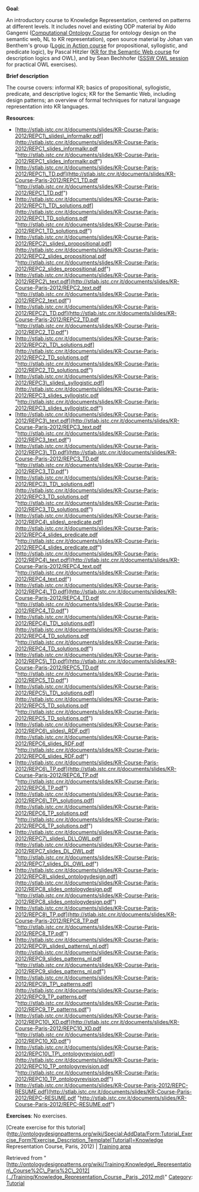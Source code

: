 __Goal__:


An introductory course to Knowledge Representation, centered on patterns at different levels. It includes novel and existing ODP material by Aldo Gangemi ([Computational Ontology Course](../Training/PhD_Course_on_Computational_Ontologies_@_University_of_Bologna_2011.md "http://ontologydesignpatterns.org/wiki/Training:PhD_Course_on_Computational_Ontologies_%40_University_of_Bologna_2011") for ontology design on the semantic web, NL to KR representation), open source material by Johan van Benthem's group ([Logic in Action course](http://staff.science.uva.nl/~jaspars/logicinaction/ "http://staff.science.uva.nl/~jaspars/logicinaction/") for propositional, syllogistic, and predicate logic), by Pascal Hitzler ([KR for the Semantic Web course](http://www.semantic-web-book.org/page/KR4SW-12 "http://www.semantic-web-book.org/page/KR4SW-12") for description logics and OWL), and by Sean Bechhofer ([SSSW OWL session](http://mowl-power.cs.man.ac.uk/2011/07/sssw/ "http://mowl-power.cs.man.ac.uk/2011/07/sssw/") for practical OWL exercises).


__Brief description__


The course covers: informal KR; basics of propositional, syllogistic, predicate, and descriptive logics; KR for the Semantic Web, including design patterns; an overview of formal techniques for natural language representation into KR languages.




__Resources__:



* [http://stlab.istc.cnr.it/documents/slides/KR-Course-Paris-2012/REPC1\_slides\_informalkr.pdf](http://stlab.istc.cnr.it/documents/slides/KR-Course-Paris-2012/REPC1_slides_informalkr.pdf "http://stlab.istc.cnr.it/documents/slides/KR-Course-Paris-2012/REPC1_slides_informalkr.pdf")
* [http://stlab.istc.cnr.it/documents/slides/KR-Course-Paris-2012/REPC1\_TD.pdf](http://stlab.istc.cnr.it/documents/slides/KR-Course-Paris-2012/REPC1_TD.pdf "http://stlab.istc.cnr.it/documents/slides/KR-Course-Paris-2012/REPC1_TD.pdf")
* [http://stlab.istc.cnr.it/documents/slides/KR-Course-Paris-2012/REPC1\_TD\_solutions.pdf](http://stlab.istc.cnr.it/documents/slides/KR-Course-Paris-2012/REPC1_TD_solutions.pdf "http://stlab.istc.cnr.it/documents/slides/KR-Course-Paris-2012/REPC1_TD_solutions.pdf")
* [http://stlab.istc.cnr.it/documents/slides/KR-Course-Paris-2012/REPC2\_slides\_propositional.pdf](http://stlab.istc.cnr.it/documents/slides/KR-Course-Paris-2012/REPC2_slides_propositional.pdf "http://stlab.istc.cnr.it/documents/slides/KR-Course-Paris-2012/REPC2_slides_propositional.pdf")
* [http://stlab.istc.cnr.it/documents/slides/KR-Course-Paris-2012/REPC2\_text.pdf](http://stlab.istc.cnr.it/documents/slides/KR-Course-Paris-2012/REPC2_text.pdf "http://stlab.istc.cnr.it/documents/slides/KR-Course-Paris-2012/REPC2_text.pdf")
* [http://stlab.istc.cnr.it/documents/slides/KR-Course-Paris-2012/REPC2\_TD.pdf](http://stlab.istc.cnr.it/documents/slides/KR-Course-Paris-2012/REPC2_TD.pdf "http://stlab.istc.cnr.it/documents/slides/KR-Course-Paris-2012/REPC2_TD.pdf")
* [http://stlab.istc.cnr.it/documents/slides/KR-Course-Paris-2012/REPC2\_TD\_solutions.pdf](http://stlab.istc.cnr.it/documents/slides/KR-Course-Paris-2012/REPC2_TD_solutions.pdf "http://stlab.istc.cnr.it/documents/slides/KR-Course-Paris-2012/REPC2_TD_solutions.pdf")
* [http://stlab.istc.cnr.it/documents/slides/KR-Course-Paris-2012/REPC3\_slides\_syllogistic.pdf](http://stlab.istc.cnr.it/documents/slides/KR-Course-Paris-2012/REPC3_slides_syllogistic.pdf "http://stlab.istc.cnr.it/documents/slides/KR-Course-Paris-2012/REPC3_slides_syllogistic.pdf")
* [http://stlab.istc.cnr.it/documents/slides/KR-Course-Paris-2012/REPC3\_text.pdf](http://stlab.istc.cnr.it/documents/slides/KR-Course-Paris-2012/REPC3_text.pdf "http://stlab.istc.cnr.it/documents/slides/KR-Course-Paris-2012/REPC3_text.pdf")
* [http://stlab.istc.cnr.it/documents/slides/KR-Course-Paris-2012/REPC3\_TD.pdf](http://stlab.istc.cnr.it/documents/slides/KR-Course-Paris-2012/REPC3_TD.pdf "http://stlab.istc.cnr.it/documents/slides/KR-Course-Paris-2012/REPC3_TD.pdf")
* [http://stlab.istc.cnr.it/documents/slides/KR-Course-Paris-2012/REPC3\_TD\_solutions.pdf](http://stlab.istc.cnr.it/documents/slides/KR-Course-Paris-2012/REPC3_TD_solutions.pdf "http://stlab.istc.cnr.it/documents/slides/KR-Course-Paris-2012/REPC3_TD_solutions.pdf")
* [http://stlab.istc.cnr.it/documents/slides/KR-Course-Paris-2012/REPC4\_slides\_predicate.pdf](http://stlab.istc.cnr.it/documents/slides/KR-Course-Paris-2012/REPC4_slides_predicate.pdf "http://stlab.istc.cnr.it/documents/slides/KR-Course-Paris-2012/REPC4_slides_predicate.pdf")
* [http://stlab.istc.cnr.it/documents/slides/KR-Course-Paris-2012/REPC4\_text.pdf](http://stlab.istc.cnr.it/documents/slides/KR-Course-Paris-2012/REPC4_text.pdf "http://stlab.istc.cnr.it/documents/slides/KR-Course-Paris-2012/REPC4_text.pdf")
* [http://stlab.istc.cnr.it/documents/slides/KR-Course-Paris-2012/REPC4\_TD.pdf](http://stlab.istc.cnr.it/documents/slides/KR-Course-Paris-2012/REPC4_TD.pdf "http://stlab.istc.cnr.it/documents/slides/KR-Course-Paris-2012/REPC4_TD.pdf")
* [http://stlab.istc.cnr.it/documents/slides/KR-Course-Paris-2012/REPC4\_TD\_solutions.pdf](http://stlab.istc.cnr.it/documents/slides/KR-Course-Paris-2012/REPC4_TD_solutions.pdf "http://stlab.istc.cnr.it/documents/slides/KR-Course-Paris-2012/REPC4_TD_solutions.pdf")
* [http://stlab.istc.cnr.it/documents/slides/KR-Course-Paris-2012/REPC5\_TD.pdf](http://stlab.istc.cnr.it/documents/slides/KR-Course-Paris-2012/REPC5_TD.pdf "http://stlab.istc.cnr.it/documents/slides/KR-Course-Paris-2012/REPC5_TD.pdf")
* [http://stlab.istc.cnr.it/documents/slides/KR-Course-Paris-2012/REPC5\_TD\_solutions.pdf](http://stlab.istc.cnr.it/documents/slides/KR-Course-Paris-2012/REPC5_TD_solutions.pdf "http://stlab.istc.cnr.it/documents/slides/KR-Course-Paris-2012/REPC5_TD_solutions.pdf")
* [http://stlab.istc.cnr.it/documents/slides/KR-Course-Paris-2012/REPC6\_slides\_RDF.pdf](http://stlab.istc.cnr.it/documents/slides/KR-Course-Paris-2012/REPC6_slides_RDF.pdf "http://stlab.istc.cnr.it/documents/slides/KR-Course-Paris-2012/REPC6_slides_RDF.pdf")
* [http://stlab.istc.cnr.it/documents/slides/KR-Course-Paris-2012/REPC6\_TP.pdf](http://stlab.istc.cnr.it/documents/slides/KR-Course-Paris-2012/REPC6_TP.pdf "http://stlab.istc.cnr.it/documents/slides/KR-Course-Paris-2012/REPC6_TP.pdf")
* [http://stlab.istc.cnr.it/documents/slides/KR-Course-Paris-2012/REPC6\_TP\_solutions.pdf](http://stlab.istc.cnr.it/documents/slides/KR-Course-Paris-2012/REPC6_TP_solutions.pdf "http://stlab.istc.cnr.it/documents/slides/KR-Course-Paris-2012/REPC6_TP_solutions.pdf")
* [http://stlab.istc.cnr.it/documents/slides/KR-Course-Paris-2012/REPC7\_slides\_DL\_OWL.pdf](http://stlab.istc.cnr.it/documents/slides/KR-Course-Paris-2012/REPC7_slides_DL_OWL.pdf "http://stlab.istc.cnr.it/documents/slides/KR-Course-Paris-2012/REPC7_slides_DL_OWL.pdf")
* [http://stlab.istc.cnr.it/documents/slides/KR-Course-Paris-2012/REPC8\_slides\_ontologydesign.pdf](http://stlab.istc.cnr.it/documents/slides/KR-Course-Paris-2012/REPC8_slides_ontologydesign.pdf "http://stlab.istc.cnr.it/documents/slides/KR-Course-Paris-2012/REPC8_slides_ontologydesign.pdf")
* [http://stlab.istc.cnr.it/documents/slides/KR-Course-Paris-2012/REPC8\_TP.pdf](http://stlab.istc.cnr.it/documents/slides/KR-Course-Paris-2012/REPC8_TP.pdf "http://stlab.istc.cnr.it/documents/slides/KR-Course-Paris-2012/REPC8_TP.pdf")
* [http://stlab.istc.cnr.it/documents/slides/KR-Course-Paris-2012/REPC9\_slides\_patterns\_nl.pdf](http://stlab.istc.cnr.it/documents/slides/KR-Course-Paris-2012/REPC9_slides_patterns_nl.pdf "http://stlab.istc.cnr.it/documents/slides/KR-Course-Paris-2012/REPC9_slides_patterns_nl.pdf")
* [http://stlab.istc.cnr.it/documents/slides/KR-Course-Paris-2012/REPC9\_TP\_patterns.pdf](http://stlab.istc.cnr.it/documents/slides/KR-Course-Paris-2012/REPC9_TP_patterns.pdf "http://stlab.istc.cnr.it/documents/slides/KR-Course-Paris-2012/REPC9_TP_patterns.pdf")
* [http://stlab.istc.cnr.it/documents/slides/KR-Course-Paris-2012/REPC10\_XD.pdf](http://stlab.istc.cnr.it/documents/slides/KR-Course-Paris-2012/REPC10_XD.pdf "http://stlab.istc.cnr.it/documents/slides/KR-Course-Paris-2012/REPC10_XD.pdf")
* [http://stlab.istc.cnr.it/documents/slides/KR-Course-Paris-2012/REPC10\_TP\_ontologyrevision.pdf](http://stlab.istc.cnr.it/documents/slides/KR-Course-Paris-2012/REPC10_TP_ontologyrevision.pdf "http://stlab.istc.cnr.it/documents/slides/KR-Course-Paris-2012/REPC10_TP_ontologyrevision.pdf")
* [http://stlab.istc.cnr.it/documents/slides/KR-Course-Paris-2012/REPC-RESUME.pdf](http://stlab.istc.cnr.it/documents/slides/KR-Course-Paris-2012/REPC-RESUME.pdf "http://stlab.istc.cnr.it/documents/slides/KR-Course-Paris-2012/REPC-RESUME.pdf")


__Exercises__:
No exercises.



[Create exercise for this tutorial](http://ontologydesignpatterns.org/wiki/Special:AddData/Form:Tutorial_Exercise_Form?Exercise_Description_Template[Tutorial]=Knowledge Representation Course, Paris, 2012) | [Training area](../Training/Main.md "Training:Main")



Retrieved from "[http://ontologydesignpatterns.org/wiki/Training:Knowledge\_Representation\_Course%2C\_Paris%2C\_2012](../Training/Knowledge_Representation_Course,_Paris,_2012.md)"
 [Category](http://ontologydesignpatterns.org/wiki/Special:Categories "Special:Categories"): [Tutorial](../Category/Tutorial.md "Category:Tutorial")